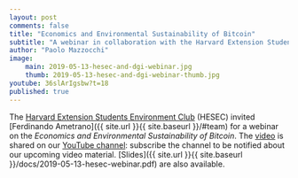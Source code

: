 ```yaml
---
layout: post
comments: false
title: "Economics and Environmental Sustainability of Bitcoin"
subtitle: "A webinar in collaboration with the Harvard Extension Students Environment Club"
author: "Paolo Mazzocchi"
image:
    main: 2019-05-13-hesec-and-dgi-webinar.jpg
    thumb: 2019-05-13-hesec-and-dgi-webinar-thumb.jpg
youtube: 36slArIgsbw?t=18
published: true
---
```


The [Harvard Extension Students Environment Club](https://hesec.extension.harvard.edu/webinars) (HESEC) invited
[Ferdinando Ametrano]({{ site.url }}{{ site.baseurl }}/#team)
for a webinar on the *Economics and Environmental Sustainability of Bitcoin*.
The [video](https://youtu.be/36slArIgsbw?t=18) is shared on our
[YouTube channel](https://www.youtube.com/channel/UC8h0W-Jan5GkbHLQAO0FYKA): subscribe
the channel to be notified about our upcoming video material.
[Slides]({{ site.url }}{{ site.baseurl }}/docs/2019-05-13-hesec-webinar.pdf) are also available.
